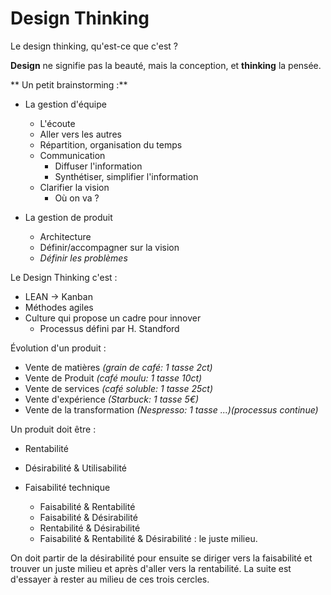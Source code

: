 # Design Thinking

Le design thinking, qu'est-ce que c'est ?

**Design** ne signifie pas la beauté, mais la conception, et **thinking** la pensée.

** Un petit brainstorming :**
- La gestion d'équipe
  - L'écoute
  - Aller vers les autres
  - Répartition, organisation du temps
  - Communication
    - Diffuser l'information
    - Synthétiser, simplifier l'information
  - Clarifier la vision
    - Où on va ?


- La gestion de produit
  - Architecture
  - Définir/accompagner sur la vision
  - *Définir les problèmes*

Le Design Thinking c'est :
- LEAN -> Kanban
- Méthodes agiles
- Culture qui propose un cadre pour innover
  - Processus défini par H. Standford


Évolution d'un produit :
- Vente de matières *(grain de café: 1 tasse 2ct)*
- Vente de Produit *(café moulu: 1 tasse 10ct)*
- Vente de services *(café soluble: 1 tasse 25ct)*
- Vente d'expérience *(Starbuck: 1 tasse 5€)*
- Vente de la transformation *(Nespresso: 1 tasse ...)(processus continue)*

Un produit doit être :

- Rentabilité
- Désirabilité & Utilisabilité
- Faisabilité technique

  - Faisabilité & Rentabilité
  - Faisabilité & Désirabilité
  - Rentabilité & Désirabilité
  - Faisabilité & Rentabilité & Désirabilité : le juste milieu.

On doit partir de la désirabilité pour ensuite se diriger vers la faisabilité et trouver un juste milieu et après d'aller vers la rentabilité. La suite est d'essayer à rester au milieu de ces trois cercles.
